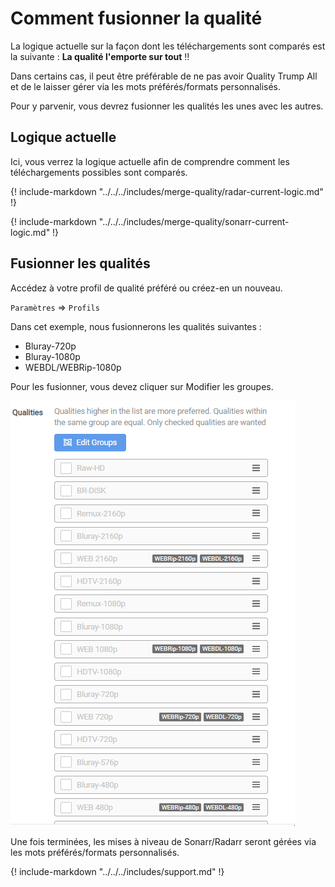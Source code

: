 # Comment fusionner la qualité

La logique actuelle sur la façon dont les téléchargements sont comparés est la suivante : **La qualité l'emporte sur tout** :bangbang:

Dans certains cas, il peut être préférable de ne pas avoir Quality Trump All et de le laisser gérer via les mots préférés/formats personnalisés.

Pour y parvenir, vous devrez fusionner les qualités les unes avec les autres.

## Logique actuelle

Ici, vous verrez la logique actuelle afin de comprendre comment les téléchargements possibles sont comparés.

{! include-markdown "../../../includes/merge-quality/radar-current-logic.md" !}
<!-- --8<-- "includes/merge-quality/radar-current-logic.md" -->

{! include-markdown "../../../includes/merge-quality/sonarr-current-logic.md" !}
<!-- --8<-- "includes/merge-quality/sonarr-current-logic.md" -->

## Fusionner les qualités

Accédez à votre profil de qualité préféré ou créez-en un nouveau.

`Paramètres` => `Profils`

Dans cet exemple, nous fusionnerons les qualités suivantes :

- Bluray-720p
- Bluray-1080p
- WEBDL/WEBRip-1080p

Pour les fusionner, vous devez cliquer sur Modifier les groupes.

![!Fusionner les qualités](images/merge.gif)

Une fois terminées, les mises à niveau de Sonarr/Radarr seront gérées via les mots préférés/formats personnalisés.

{! include-markdown "../../../includes/support.md" !}
<!-- --8<-- "includes/support.md" -->